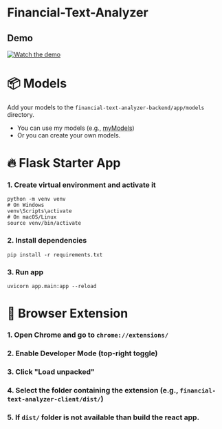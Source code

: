 # Financial-Text-Analyzer

## Demo
[![Watch the demo](https://img.youtube.com/vi/r7QFxiUBC78/0.jpg)](https://www.youtube.com/watch?v=r7QFxiUBC78)

# 📦 Models
Add your models to the `financial-text-analyzer-backend/app/models` directory.
- You can use my models (e.g., [myModels](https://1drv.ms/f/c/ec75ff7ff186b1e4/EiIQ2JtHjepMtQLLmRLSausBrlCGYPyfB0YStJpWvxXIiQ?e=pTnDoM))
- Or you can create your own models.

# 🔥 Flask Starter App
### 1. Create virtual environment and activate it
```
python -m venv venv
# On Windows
venv\Scripts\activate
# On macOS/Linux
source venv/bin/activate
```

### 2. Install dependencies
```
pip install -r requirements.txt
```

### 3. Run app
```
uvicorn app.main:app --reload
```

# 🧩 Browser Extension
### 1. Open Chrome and go to `chrome://extensions/`
### 2. Enable Developer Mode (top-right toggle)
### 3. Click "Load unpacked"
### 4. Select the folder containing the extension (e.g., `financial-text-analyzer-client/dist/`)
### 5. If `dist/` folder is not available than build the react app.
